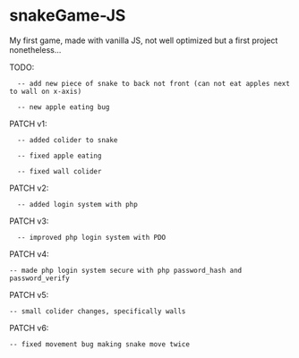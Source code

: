 # snakeGame-JS
My first game, made with vanilla JS, not well optimized but a first project nonetheless...

TODO:

      -- add new piece of snake to back not front (can not eat apples next to wall on x-axis)

      -- new apple eating bug

PATCH v1:

      -- added colider to snake

      -- fixed apple eating

      -- fixed wall colider

PATCH v2:

      -- added login system with php

PATCH v3:

	  -- improved php login system with PDO

PATCH v4:

    -- made php login system secure with php password_hash and password_verify

PATCH v5:

    -- small colider changes, specifically walls

PATCH v6:

    -- fixed movement bug making snake move twice
